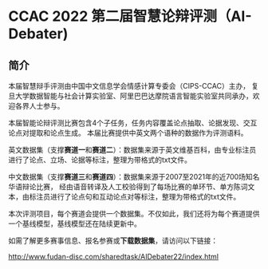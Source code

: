 # CCAC 2022 第二届智慧论辩评测（AI-Debater)

## 简介

本届智慧辩手评测由中国中文信息学会情感计算专委会（CIPS-CCAC）主办， 复旦大学数据智能与社会计算实验室、阿里巴巴达摩院语言智能实验室共同承办，欢迎各界人士参与。

本届智能论辩评测比赛包含4个子任务，任务内容覆盖论点抽取、论据发现、交互论点对提取和论点生成。 本届比赛提供中英文两个语种的数据作为评测语料。

英文数据集（支撑**赛道一**和**赛道二**）：数据集来源于英文维基百科，由专业标注员进行了论点、立场、论据等标注，整理为带格式的txt文件。

中文数据集（支撑**赛道三**和**赛道四**）：数据集来源于2007至2021年的近700场知名华语辩论比赛， 经由语音转译及人工校验得到了每场比赛的单环节、单方陈词文本，由标注员进行了论点句和互动论点对等标注，整理为带格式的txt文件。

本次评测项目，每个赛道会提供一个数据集。不仅如此，我们还将为每个赛道提供一个基线模型，基线模型还在陆续更新中。

如需了解更多赛事信息、报名参赛或**下载数据集**，请访问以下链接：

<http://www.fudan-disc.com/sharedtask/AIDebater22/index.html>